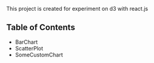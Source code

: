 This project is created for experiment on d3 with react.js

## Table of Contents
  - BarChart
  - ScatterPlot
  - SomeCustomChart
